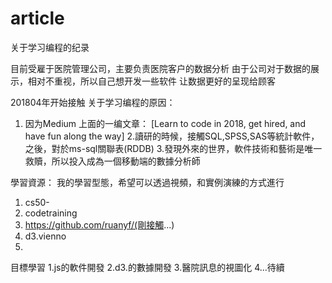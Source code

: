 # article

 关于学习编程的纪录

目前受雇于医院管理公司，主要负责医院客户的数据分析
由于公司对于数据的展示，相对不重视，所以自己想开发一些软件
让数据更好的呈现给顾客

201804年开始接触 
关于学习编程的原因：
1. 因为Medium 上面的一编文章： 
   [Learn to code in 2018, get hired, and have fun along the way] 
2.讀研的時候，接觸SQL,SPSS,SAS等統計軟件，之後，對於ms-sql關聯表(RDDB)
3.發現外來的世界，軟件技術和藝術是唯一救贖，所以投入成為一個移動端的數據分析師

學習資源：
我的學習型態，希望可以透過視頻，和實例演練的方式進行
1. cs50-
2. codetraining 
3. https://github.com/ruanyf/(剛接觸...)
4. d3.vienno
5. 


目標學習
1.js的軟件開發 
2.d3.的數據開發
3.醫院訊息的視圖化
4...待續






